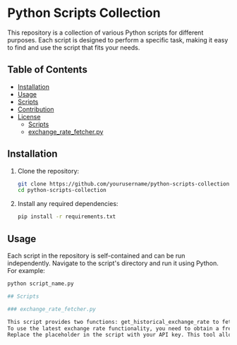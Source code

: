 # Python Scripts Collection

This repository is a collection of various Python scripts for different purposes. Each script is designed to perform a specific task, making it easy to find and use the script that fits your needs. 

## Table of Contents

- [Installation](#installation)
- [Usage](#usage)
- [Scripts](#scripts)
- [Contribution](#contribution)
- [License](#license)
  - [Scripts](#scripts)
  - [exchange_rate_fetcher.py](#exchange_rate_fetcherpy)


## Installation

1. Clone the repository:
    ```sh
    git clone https://github.com/yourusername/python-scripts-collection.git
    cd python-scripts-collection
    ```

2. Install any required dependencies:
    ```sh
    pip install -r requirements.txt
    ```

## Usage

Each script in the repository is self-contained and can be run independently. Navigate to the script's directory and run it using Python. For example:
```sh
python script_name.py

## Scripts

### exchange_rate_fetcher.py

This script provides two functions: get_historical_exchange_rate to fetch the historical exchange rate for a given date from USD to GBP using web scraping, and get_latest_exchange_rate to fetch the latest exchange rate using an external API.
To use the latest exchange rate functionality, you need to obtain a free API key from ExchangeRate-API, which offers a free plan with 1,500 API requests per month and updates once per day.
Replace the placeholder in the script with your API key. This tool allows users to easily retrieve both historical and latest exchange rates for their currency conversion needs.

